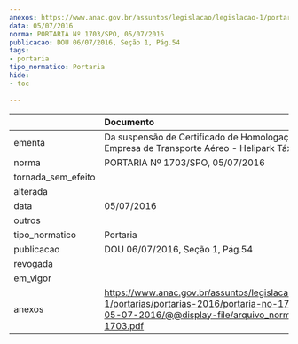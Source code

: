 ```yaml
---
anexos: https://www.anac.gov.br/assuntos/legislacao/legislacao-1/portarias/portarias-2016/portaria-no-1703-spo-05-07-2016/@@display-file/arquivo_norma/PA2016-1703.pdf
data: 05/07/2016
norma: PORTARIA Nº 1703/SPO, 05/07/2016
publicacao: DOU 06/07/2016, Seção 1, Pág.54
tags:
- portaria
tipo_normatico: Portaria
hide: 
- toc 
 
---
```


|                    | Documento                                                                                                                                                      |
|:-------------------|:---------------------------------------------------------------------------------------------------------------------------------------------------------------|
| ementa             | Da suspensão de Certificado de Homologação de Empresa de Transporte Aéreo - Helipark Táxi Aéreo Ltda.                                                          |
| norma              | PORTARIA Nº 1703/SPO, 05/07/2016                                                                                                                               |
| tornada_sem_efeito |                                                                                                                                                                |
| alterada           |                                                                                                                                                                |
| data               | 05/07/2016                                                                                                                                                     |
| outros             |                                                                                                                                                                |
| tipo_normatico     | Portaria                                                                                                                                                       |
| publicacao         | DOU 06/07/2016, Seção 1, Pág.54                                                                                                                                |
| revogada           |                                                                                                                                                                |
| em_vigor           |                                                                                                                                                                |
| anexos             | https://www.anac.gov.br/assuntos/legislacao/legislacao-1/portarias/portarias-2016/portaria-no-1703-spo-05-07-2016/@@display-file/arquivo_norma/PA2016-1703.pdf |